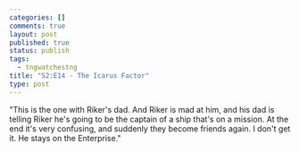 ```yaml
--- 
categories: []
comments: true
layout: post
published: true
status: publish
tags: 
  - tngwatchestng
title: "S2:E14 - The Icarus Factor"
type: post
---
```

"This is the one with Riker's dad. And Riker is mad at him, and his dad is telling Riker he's going to be the captain of a ship that's on a mission. At the end it's very confusing, and suddenly they become friends again. I don't get it. He stays on the Enterprise."
